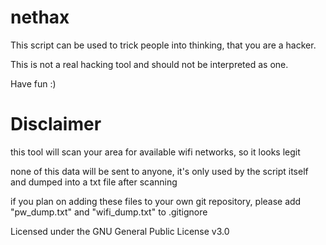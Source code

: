 # nethax

This script can be used to trick people into thinking, that you are a hacker.

This is not a real hacking tool and should not be interpreted as one.

Have fun :)



# Disclaimer

this tool will scan your area for available wifi networks, so it looks legit

none of this data will be sent to anyone, it's only used by the script itself and dumped into a txt file after scanning

if you plan on adding these files to your own git repository, please add "pw_dump.txt" and "wifi_dump.txt" to .gitignore



Licensed under the GNU General Public License v3.0